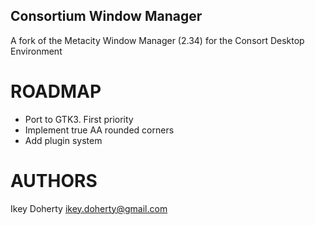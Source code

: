Consortium Window Manager
----------------------

A fork of the Metacity Window Manager (2.34) for the Consort Desktop Environment

ROADMAP
======
 * Port to GTK3. First priority
 * Implement true AA rounded corners
 * Add plugin system

AUTHORS
======

Ikey Doherty <ikey.doherty@gmail.com>

